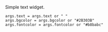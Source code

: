 Simple text widget.

```
args.text = args.text or " "
args.bgcolor = args.bgcolor or "#2B303B"
args.fontcolor = args.fontcolor or "#b8babc"
```